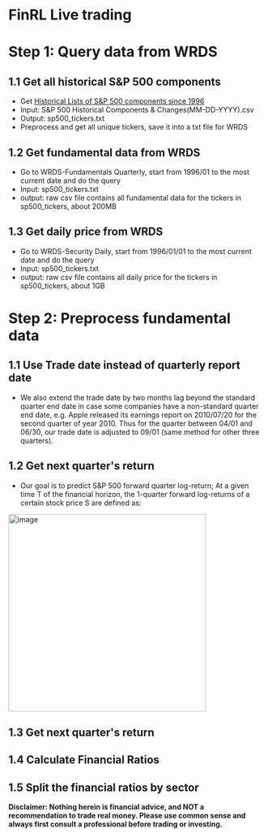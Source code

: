 # FinRL Live trading

# Step 1: Query data from WRDS
## 1.1 Get all historical S&P 500 components 
* Get [Historical Lists of S&P 500 components since 1996](https://github.com/fja05680/sp500) 
* Input: S&P 500 Historical Components & Changes(MM-DD-YYYY).csv
* Output: sp500_tickers.txt
* Preprocess and get all unique tickers, save it into a txt file for WRDS

## 1.2 Get fundamental data from WRDS
* Go to WRDS-Fundamentals Quarterly, start from 1996/01 to the most current date and do the query
* Input: sp500_tickers.txt
* output: raw csv file contains all fundamental data for the tickers in sp500_tickers, about 200MB

## 1.3 Get daily price from WRDS
* Go to WRDS-Security Daily, start from 1996/01/01 to the most current date and do the query
* Input: sp500_tickers.txt
* output: raw csv file contains all daily price for the tickers in sp500_tickers, about 1GB

# Step 2: Preprocess fundamental data
## 1.1 Use Trade date instead of quarterly report date
* We also extend the trade date by two months lag beyond the standard quarter end date in case some companies have a non-standard quarter end date, e.g. Apple released its earnings report on 2010/07/20 for the second quarter of year 2010. Thus for the quarter between 04/01 and 06/30, our trade date is adjusted to 09/01 (same method for other
three quarters).
## 1.2 Get next quarter's return
* Our goal is to predict S&P 500 forward quarter log-return; At a given time T of the financial horizon, the 1-quarter forward log-returns of a certain stock price S are defined as:


<img align="center" width="390" alt="image" src="https://user-images.githubusercontent.com/31713746/197394617-a99436da-d20a-42c2-a63b-6af9d1a999de.png">

## 1.3 Get next quarter's return
## 1.4 Calculate Financial Ratios
## 1.5 Split the financial ratios by sector



**Disclaimer: Nothing herein is financial advice, and NOT a recommendation to trade real money. Please use common sense and always first consult a professional before trading or investing.**
